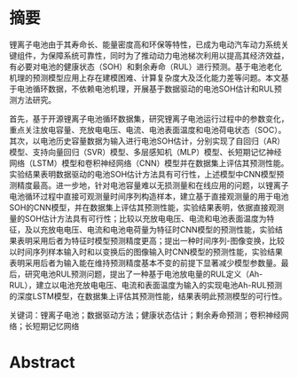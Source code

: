 # 摘要

锂离子电池由于其寿命长、能量密度高和环保等特性，已成为电动汽车动力系统关键组件，为保障系统可靠性，同时为了推动动力电池梯次利用以提高其经济效益，有必要对电池的健康状态（SOH）和剩余寿命（RUL）进行预测。基于电池老化机理的预测模型应用上存在建模困难、计算复杂度大及泛化能力差等问题。本文基于电池循环数据，不依赖电池机理，开展基于数据驱动的电池SOH估计和RUL预测方法研究。

首先，基于开源锂离子电池循环数据集，研究锂离子电池运行过程中的参数变化，重点关注放电容量、充放电电压、电流、电池表面温度和电池荷电状态（SOC）。其次，以电池历史容量数据为输入进行电池SOH估计，分别实现了自回归（AR）模型、支持向量回归（SVR）模型、多层感知机（MLP）模型、长短期记忆神经网络（LSTM）模型和卷积神经网络（CNN）模型并在数据集上评估其预测性能。实验结果表明数据驱动的电池SOH估计方法具有可行性，上述模型中CNN模型预测精度最高。进一步地，针对电池容量难以无损测量和在线应用的问题，以锂离子电池循环过程中直接可观测量时间序列构造样本，建立基于直接观测量的用于电池SOH的CNN模型，并在数据集上评估其预测性能，实验结果表明，依据直接观测量的SOH估计方法具有可行性；比较以充放电电压、电流和电池表面温度为特征，及以充放电电压、电流和电池电荷量为特征时CNN模型的预测性能，实验结果表明采用后者为特征时模型预测精度更高；提出一种时间序列-图像变换，比较以时间序列样本输入时和以变换后的图像输入时CNN模型的预测性能，实验结果表明采用后者为输入能在维持预测精度基本不变的前提下显著减少模型参数量。最后，研究电池RUL预测问题，提出了一种基于电池放电量的RUL定义（Ah-RUL），建立以电池充放电电压、电流和表面温度为输入的实现电池Ah-RUL预测的深度LSTM模型，在数据集上评估其预测性能，结果表明此预测模型的可行性。

关键词：锂离子电池；数据驱动方法；健康状态估计；剩余寿命预测；卷积神经网络；长短期记忆网络

# Abstract

